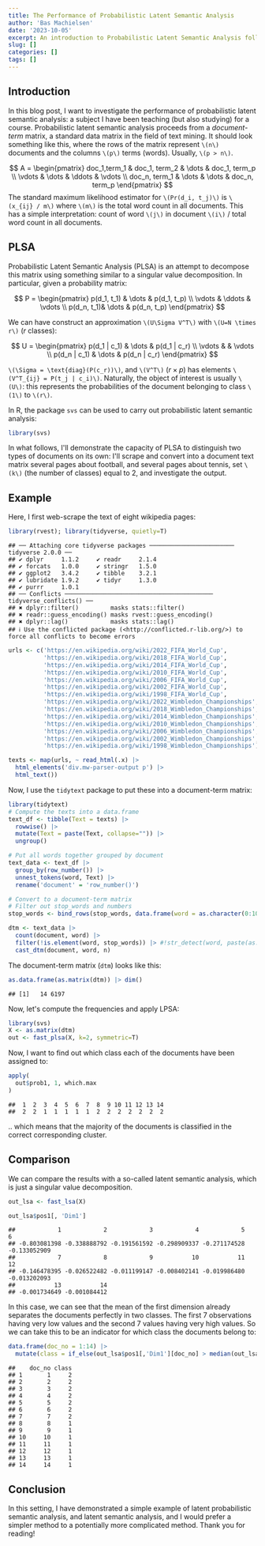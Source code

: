 ```yaml
---
title: The Performance of Probabilistic Latent Semantic Analysis
author: 'Bas Machielsen'
date: '2023-10-05'
excerpt: An introduction to Probabilistic Latent Semantic Analysis followed an example
slug: []
categories: []
tags: []
---
```


## Introduction

In this blog post, I want to investigate the performance of probabilistic latent semantic analysis: a subject I have been teaching (but also studying) for a course. Probabilistic latent semantic analysis proceeds from a _document-term_ matrix, a standard data matrix in the field of text mining. It should look something like this, where the rows of the matrix represent `\(n\)` documents and the columns `\(p\)` terms (words). Usually, `\(p > n\)`. 
  
$$
A = \begin{pmatrix}
doc_1,term_1 & doc_1, term_2 & \dots & doc_1, term_p \\
\vdots & \dots & \ddots & \vdots \\
doc_n, term_1 & \dots & \dots & doc_n, term_p \end{pmatrix}
$$
The standard maximum likelihood estimator for `\(Pr(d_i, t_j)\)` is `\(x_{ij} / m\)` where `\(m\)` is the total word count in all documents. This has a simple interpretation: count of word `\(j\)` in document `\(i\)` / total word count in all documents. 

## PLSA

Probabilistic Latent Semantic Analysis (PLSA) is an attempt to decompose this matrix using something similar to a singular value decomposition. In particular, given a probability matrix: 


$$
P = \begin{pmatrix} p(d_1, t_1) & \dots & p(d_1, t_p) \\
\vdots & \ddots & \vdots \\
p(d_n, t_1)&  \dots & p(d_n, t_p) \end{pmatrix}
$$


We can have construct an approximation `\(U\Sigma V^T\)` with `\(U=N \times r\)` ($r$ classes):

$$
U = \begin{pmatrix} p(d_1 | c_1) & \dots & p(d_1 | c_r) \\
\vdots &  & \vdots \\
p(d_n | c_1) & \dots & p(d_n | c_r) \end{pmatrix}
$$

`\(\Sigma = \text{diag}(P(c_r))\)`, and `\(V^T\)` ($r \times p$) has elements `\(V^T_{ij} = P(t_j | c_i)\)`. Naturally, the object of interest is usually `\(U\)`: this represents the probabilities of the document belonging to class `\(1\)` to `\(r\)`. 

In R, the package `svs` can be used to carry out probabilistic latent semantic analysis:


```r
library(svs)
```

In what follows, I'll demonstrate the capacity of PLSA to distinguish two types of documents on its own: I'll scrape and convert into a document text matrix several pages about football, and several pages about tennis, set `\(k\)` (the number of classes) equal to 2, and investigate the output. 


## Example

Here, I first web-scrape the text of eight wikipedia pages: 


```r
library(rvest); library(tidyverse, quietly=T)
```

```
## ── Attaching core tidyverse packages ──────────────────────── tidyverse 2.0.0 ──
## ✔ dplyr     1.1.2     ✔ readr     2.1.4
## ✔ forcats   1.0.0     ✔ stringr   1.5.0
## ✔ ggplot2   3.4.2     ✔ tibble    3.2.1
## ✔ lubridate 1.9.2     ✔ tidyr     1.3.0
## ✔ purrr     1.0.1     
## ── Conflicts ────────────────────────────────────────── tidyverse_conflicts() ──
## ✖ dplyr::filter()         masks stats::filter()
## ✖ readr::guess_encoding() masks rvest::guess_encoding()
## ✖ dplyr::lag()            masks stats::lag()
## ℹ Use the conflicted package (<http://conflicted.r-lib.org/>) to force all conflicts to become errors
```

```r
urls <- c('https://en.wikipedia.org/wiki/2022_FIFA_World_Cup',
          'https://en.wikipedia.org/wiki/2018_FIFA_World_Cup',
          'https://en.wikipedia.org/wiki/2014_FIFA_World_Cup',
          'https://en.wikipedia.org/wiki/2010_FIFA_World_Cup',
          'https://en.wikipedia.org/wiki/2006_FIFA_World_Cup',
          'https://en.wikipedia.org/wiki/2002_FIFA_World_Cup',
          'https://en.wikipedia.org/wiki/1998_FIFA_World_Cup',
          'https://en.wikipedia.org/wiki/2022_Wimbledon_Championships',
          'https://en.wikipedia.org/wiki/2018_Wimbledon_Championships',
          'https://en.wikipedia.org/wiki/2014_Wimbledon_Championships',
          'https://en.wikipedia.org/wiki/2010_Wimbledon_Championships',
          'https://en.wikipedia.org/wiki/2006_Wimbledon_Championships',
          'https://en.wikipedia.org/wiki/2002_Wimbledon_Championships',
          'https://en.wikipedia.org/wiki/1998_Wimbledon_Championships')

texts <- map(urls, ~ read_html(.x) |> 
  html_elements('div.mw-parser-output p') |> 
  html_text())
```

Now, I use the `tidytext` package to put these into a document-term matrix:


```r
library(tidytext)
# Compute the texts into a data.frame
text_df <- tibble(Text = texts) |> 
  rowwise() |> 
  mutate(Text = paste(Text, collapse="")) |> 
  ungroup()

# Put all words together grouped by document
text_data <- text_df |>
  group_by(row_number()) |> 
  unnest_tokens(word, Text) |> 
  rename('document' = 'row_number()')

# Convert to a document-term matrix
# Filter out stop_words and numbers
stop_words <- bind_rows(stop_words, data.frame(word = as.character(0:10000), lexicon="Custom"))

dtm <- text_data |>
  count(document, word) |>
  filter(!is.element(word, stop_words)) |> #!str_detect(word, paste(as.character(0:10000), collapse="|"))) |> 
  cast_dtm(document, word, n)
```

The document-term matrix (`dtm`) looks like this:


```r
as.data.frame(as.matrix(dtm)) |> dim()
```

```
## [1]   14 6197
```

Now, let's compute the frequencies and apply LPSA:


```r
library(svs)
X <- as.matrix(dtm)
out <- fast_plsa(X, k=2, symmetric=T)
```

Now, I want to find out which class each of the documents have been assigned to:


```r
apply(
  out$prob1, 1, which.max
)
```

```
##  1  2  3  4  5  6  7  8  9 10 11 12 13 14 
##  2  2  1  1  1  1  1  2  2  2  2  2  2  2
```

.. which means that the majority of the documents is classified in the correct corresponding cluster. 

## Comparison

We can compare the results with a so-called latent semantic analysis, which is just a singular value decomposition. 



```r
out_lsa <- fast_lsa(X)

out_lsa$pos1[, 'Dim1']
```

```
##            1            2            3            4            5            6 
## -0.803081398 -0.338888792 -0.191561592 -0.298909337 -0.271174528 -0.133052909 
##            7            8            9           10           11           12 
## -0.146478395 -0.026522482 -0.011199147 -0.008402141 -0.019986480 -0.013202093 
##           13           14 
## -0.001734649 -0.001084412
```

In this case, we can see that the mean of the first dimension already separates the documents perfectly in two classes. The first 7 observations having very low values and the second 7 values having very high values. So we can take this to be an indicator for which class the documents belong to:


```r
data.frame(doc_no = 1:14) |> 
  mutate(class = if_else(out_lsa$pos1[,'Dim1'][doc_no] > median(out_lsa$pos1[,'Dim1']), 1, 2))
```

```
##    doc_no class
## 1       1     2
## 2       2     2
## 3       3     2
## 4       4     2
## 5       5     2
## 6       6     2
## 7       7     2
## 8       8     1
## 9       9     1
## 10     10     1
## 11     11     1
## 12     12     1
## 13     13     1
## 14     14     1
```

## Conclusion

In this setting, I have demonstrated a simple example of latent probabilistic semantic analysis, and latent semantic analysis, and I would prefer a simpler method to a potentially more complicated method. Thank you for reading!

